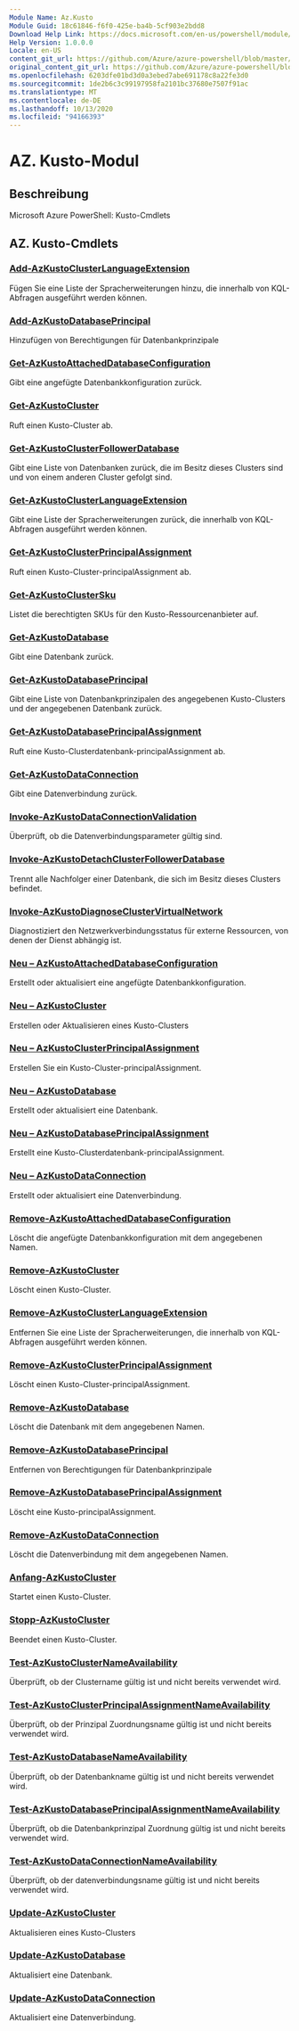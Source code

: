 ```yaml
---
Module Name: Az.Kusto
Module Guid: 18c61846-f6f0-425e-ba4b-5cf903e2bdd8
Download Help Link: https://docs.microsoft.com/en-us/powershell/module/az.kusto
Help Version: 1.0.0.0
Locale: en-US
content_git_url: https://github.com/Azure/azure-powershell/blob/master/src/Kusto/help/Az.Kusto.md
original_content_git_url: https://github.com/Azure/azure-powershell/blob/master/src/Kusto/help/Az.Kusto.md
ms.openlocfilehash: 6203dfe01bd3d0a3ebed7abe691178c8a22fe3d0
ms.sourcegitcommit: 1de2b6c3c99197958fa2101bc37680e7507f91ac
ms.translationtype: MT
ms.contentlocale: de-DE
ms.lasthandoff: 10/13/2020
ms.locfileid: "94166393"
---
```

# AZ. Kusto-Modul
## Beschreibung
Microsoft Azure PowerShell: Kusto-Cmdlets

## AZ. Kusto-Cmdlets
### [Add-AzKustoClusterLanguageExtension](Add-AzKustoClusterLanguageExtension.md)
Fügen Sie eine Liste der Spracherweiterungen hinzu, die innerhalb von KQL-Abfragen ausgeführt werden können.

### [Add-AzKustoDatabasePrincipal](Add-AzKustoDatabasePrincipal.md)
Hinzufügen von Berechtigungen für Datenbankprinzipale

### [Get-AzKustoAttachedDatabaseConfiguration](Get-AzKustoAttachedDatabaseConfiguration.md)
Gibt eine angefügte Datenbankkonfiguration zurück.

### [Get-AzKustoCluster](Get-AzKustoCluster.md)
Ruft einen Kusto-Cluster ab.

### [Get-AzKustoClusterFollowerDatabase](Get-AzKustoClusterFollowerDatabase.md)
Gibt eine Liste von Datenbanken zurück, die im Besitz dieses Clusters sind und von einem anderen Cluster gefolgt sind.

### [Get-AzKustoClusterLanguageExtension](Get-AzKustoClusterLanguageExtension.md)
Gibt eine Liste der Spracherweiterungen zurück, die innerhalb von KQL-Abfragen ausgeführt werden können.

### [Get-AzKustoClusterPrincipalAssignment](Get-AzKustoClusterPrincipalAssignment.md)
Ruft einen Kusto-Cluster-principalAssignment ab.

### [Get-AzKustoClusterSku](Get-AzKustoClusterSku.md)
Listet die berechtigten SKUs für den Kusto-Ressourcenanbieter auf.

### [Get-AzKustoDatabase](Get-AzKustoDatabase.md)
Gibt eine Datenbank zurück.

### [Get-AzKustoDatabasePrincipal](Get-AzKustoDatabasePrincipal.md)
Gibt eine Liste von Datenbankprinzipalen des angegebenen Kusto-Clusters und der angegebenen Datenbank zurück.

### [Get-AzKustoDatabasePrincipalAssignment](Get-AzKustoDatabasePrincipalAssignment.md)
Ruft eine Kusto-Clusterdatenbank-principalAssignment ab.

### [Get-AzKustoDataConnection](Get-AzKustoDataConnection.md)
Gibt eine Datenverbindung zurück.

### [Invoke-AzKustoDataConnectionValidation](Invoke-AzKustoDataConnectionValidation.md)
Überprüft, ob die Datenverbindungsparameter gültig sind.

### [Invoke-AzKustoDetachClusterFollowerDatabase](Invoke-AzKustoDetachClusterFollowerDatabase.md)
Trennt alle Nachfolger einer Datenbank, die sich im Besitz dieses Clusters befindet.

### [Invoke-AzKustoDiagnoseClusterVirtualNetwork](Invoke-AzKustoDiagnoseClusterVirtualNetwork.md)
Diagnostiziert den Netzwerkverbindungsstatus für externe Ressourcen, von denen der Dienst abhängig ist.

### [Neu – AzKustoAttachedDatabaseConfiguration](New-AzKustoAttachedDatabaseConfiguration.md)
Erstellt oder aktualisiert eine angefügte Datenbankkonfiguration.

### [Neu – AzKustoCluster](New-AzKustoCluster.md)
Erstellen oder Aktualisieren eines Kusto-Clusters

### [Neu – AzKustoClusterPrincipalAssignment](New-AzKustoClusterPrincipalAssignment.md)
Erstellen Sie ein Kusto-Cluster-principalAssignment.

### [Neu – AzKustoDatabase](New-AzKustoDatabase.md)
Erstellt oder aktualisiert eine Datenbank.

### [Neu – AzKustoDatabasePrincipalAssignment](New-AzKustoDatabasePrincipalAssignment.md)
Erstellt eine Kusto-Clusterdatenbank-principalAssignment.

### [Neu – AzKustoDataConnection](New-AzKustoDataConnection.md)
Erstellt oder aktualisiert eine Datenverbindung.

### [Remove-AzKustoAttachedDatabaseConfiguration](Remove-AzKustoAttachedDatabaseConfiguration.md)
Löscht die angefügte Datenbankkonfiguration mit dem angegebenen Namen.

### [Remove-AzKustoCluster](Remove-AzKustoCluster.md)
Löscht einen Kusto-Cluster.

### [Remove-AzKustoClusterLanguageExtension](Remove-AzKustoClusterLanguageExtension.md)
Entfernen Sie eine Liste der Spracherweiterungen, die innerhalb von KQL-Abfragen ausgeführt werden können.

### [Remove-AzKustoClusterPrincipalAssignment](Remove-AzKustoClusterPrincipalAssignment.md)
Löscht einen Kusto-Cluster-principalAssignment.

### [Remove-AzKustoDatabase](Remove-AzKustoDatabase.md)
Löscht die Datenbank mit dem angegebenen Namen.

### [Remove-AzKustoDatabasePrincipal](Remove-AzKustoDatabasePrincipal.md)
Entfernen von Berechtigungen für Datenbankprinzipale

### [Remove-AzKustoDatabasePrincipalAssignment](Remove-AzKustoDatabasePrincipalAssignment.md)
Löscht eine Kusto-principalAssignment.

### [Remove-AzKustoDataConnection](Remove-AzKustoDataConnection.md)
Löscht die Datenverbindung mit dem angegebenen Namen.

### [Anfang-AzKustoCluster](Start-AzKustoCluster.md)
Startet einen Kusto-Cluster.

### [Stopp-AzKustoCluster](Stop-AzKustoCluster.md)
Beendet einen Kusto-Cluster.

### [Test-AzKustoClusterNameAvailability](Test-AzKustoClusterNameAvailability.md)
Überprüft, ob der Clustername gültig ist und nicht bereits verwendet wird.

### [Test-AzKustoClusterPrincipalAssignmentNameAvailability](Test-AzKustoClusterPrincipalAssignmentNameAvailability.md)
Überprüft, ob der Prinzipal Zuordnungsname gültig ist und nicht bereits verwendet wird.

### [Test-AzKustoDatabaseNameAvailability](Test-AzKustoDatabaseNameAvailability.md)
Überprüft, ob der Datenbankname gültig ist und nicht bereits verwendet wird.

### [Test-AzKustoDatabasePrincipalAssignmentNameAvailability](Test-AzKustoDatabasePrincipalAssignmentNameAvailability.md)
Überprüft, ob die Datenbankprinzipal Zuordnung gültig ist und nicht bereits verwendet wird.

### [Test-AzKustoDataConnectionNameAvailability](Test-AzKustoDataConnectionNameAvailability.md)
Überprüft, ob der datenverbindungsname gültig ist und nicht bereits verwendet wird.

### [Update-AzKustoCluster](Update-AzKustoCluster.md)
Aktualisieren eines Kusto-Clusters

### [Update-AzKustoDatabase](Update-AzKustoDatabase.md)
Aktualisiert eine Datenbank.

### [Update-AzKustoDataConnection](Update-AzKustoDataConnection.md)
Aktualisiert eine Datenverbindung.

